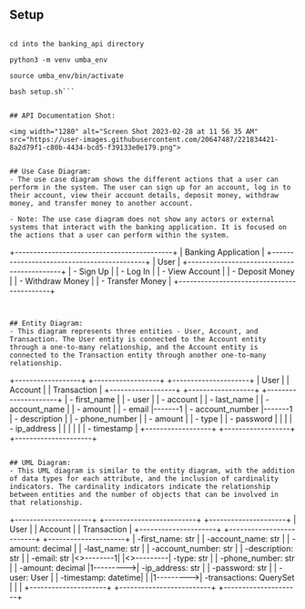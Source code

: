 ## Setup

```git clone https://github.com/ichdamola/banking_api.git

cd into the banking_api directory

python3 -m venv umba_env

source umba_env/bin/activate

bash setup.sh```


## API Documentation Shot:

<img width="1280" alt="Screen Shot 2023-02-28 at 11 56 35 AM" src="https://user-images.githubusercontent.com/20647487/221834421-8a2d79f1-c80b-4434-bcd5-f39133e0e179.png">


## Use Case Diagram:
- The use case diagram shows the different actions that a user can perform in the system. The user can sign up for an account, log in to their account, view their account details, deposit money, withdraw money, and transfer money to another account.

- Note: The use case diagram does not show any actors or external systems that interact with the banking application. It is focused on the actions that a user can perform within the system.

```
+-------------------------------------------+
|            Banking Application            |
+-------------------------------------------+
|                 User                      |
+-------------------------------------------+
| - Sign Up                                 |
| - Log In                                  |
| - View Account                            |
| - Deposit Money                           |
| - Withdraw Money                          |
| - Transfer Money                          |
+-------------------------------------------+
```


## Entity Diagram:
- This diagram represents three entities - User, Account, and Transaction. The User entity is connected to the Account entity through a one-to-many relationship, and the Account entity is connected to the Transaction entity through another one-to-many relationship.

```
+------------------+         +------------------+         +---------------------+
| User             |         | Account          |         | Transaction         |
+------------------+         +------------------+         +---------------------+
| - first_name     |         | - user           |         | - account           |
| - last_name      |         | - account_name   |         | - amount            |
| - email          |-------1 | - account_number |-------1 | - description       |
| - phone_number   |         | - amount         |         | - type              |
| - password       |         |                  |         | - ip_address        |
|                  |         |                  |         | - timestamp         |
+------------------+         +------------------+         +---------------------+
```

## UML Diagram:
- This UML diagram is similar to the entity diagram, with the addition of data types for each attribute, and the inclusion of cardinality indicators. The cardinality indicators indicate the relationship between entities and the number of objects that can be involved in that relationship.

```
+---------------------+           +-------------------------+           +---------------------+
|      User           |           |     Account             |           |     Transaction     |
+---------------------+           +-------------------------+           +---------------------+
| -first_name: str    |           | -account_name: str      |           | -amount: decimal    |
| -last_name: str     |           | -account_number: str    |           | -description: str   |
| -email: str         |<>--------1|                         |<>---------| -type: str          |
| -phone_number: str  |           | -amount: decimal        |1--------->| -ip_address: str    |
| -password: str      |           | -user: User             |           | -timestamp: datetime|
|                     |1--------->| -transactions: QuerySet |           |                     |
+---------------------+           +-------------------------+           +---------------------+
```


